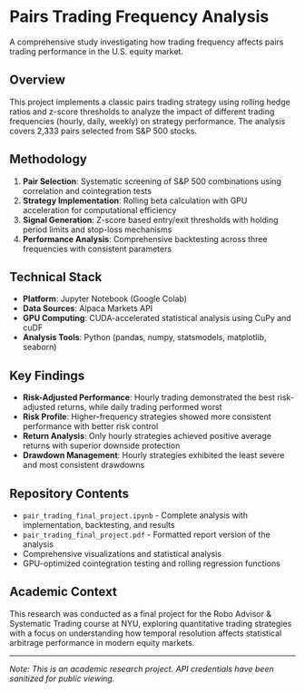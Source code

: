 # Pairs Trading Frequency Analysis

A comprehensive study investigating how trading frequency affects pairs trading performance in the U.S. equity market.

## Overview

This project implements a classic pairs trading strategy using rolling hedge ratios and z-score thresholds to analyze the impact of different trading frequencies (hourly, daily, weekly) on strategy performance. The analysis covers 2,333 pairs selected from S&P 500 stocks.

## Methodology

1. **Pair Selection**: Systematic screening of S&P 500 combinations using correlation and cointegration tests
2. **Strategy Implementation**: Rolling beta calculation with GPU acceleration for computational efficiency
3. **Signal Generation**: Z-score based entry/exit thresholds with holding period limits and stop-loss mechanisms
4. **Performance Analysis**: Comprehensive backtesting across three frequencies with consistent parameters

## Technical Stack

- **Platform**: Jupyter Notebook (Google Colab)
- **Data Sources**: Alpaca Markets API
- **GPU Computing**: CUDA-accelerated statistical analysis using CuPy and cuDF
- **Analysis Tools**: Python (pandas, numpy, statsmodels, matplotlib, seaborn)

## Key Findings

- **Risk-Adjusted Performance**: Hourly trading demonstrated the best risk-adjusted returns, while daily trading performed worst
- **Risk Profile**: Higher-frequency strategies showed more consistent performance with better risk control
- **Return Analysis**: Only hourly strategies achieved positive average returns with superior downside protection
- **Drawdown Management**: Hourly strategies exhibited the least severe and most consistent drawdowns

## Repository Contents

- `pair_trading_final_project.ipynb` - Complete analysis with implementation, backtesting, and results
- `pair_trading_final_project.pdf` - Formatted report version of the analysis
- Comprehensive visualizations and statistical analysis
- GPU-optimized cointegration testing and rolling regression functions

## Academic Context

This research was conducted as a final project for the Robo Advisor & Systematic Trading course at NYU, exploring quantitative trading strategies with a focus on understanding how temporal resolution affects statistical arbitrage performance in modern equity markets.

---

*Note: This is an academic research project. API credentials have been sanitized for public viewing.*